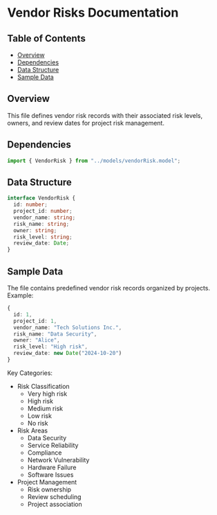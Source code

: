 # Vendor Risks Documentation

## Table of Contents

- [Overview](#overview)
- [Dependencies](#dependencies)
- [Data Structure](#data-structure)
- [Sample Data](#sample-data)

## Overview

This file defines vendor risk records with their associated risk levels, owners, and review dates for project risk management.

## Dependencies

```typescript
import { VendorRisk } from "../models/vendorRisk.model";
```

## Data Structure

```typescript
interface VendorRisk {
  id: number;
  project_id: number;
  vendor_name: string;
  risk_name: string;
  owner: string;
  risk_level: string;
  review_date: Date;
}
```

## Sample Data

The file contains predefined vendor risk records organized by projects. Example:

```typescript
{
  id: 1,
  project_id: 1,
  vendor_name: "Tech Solutions Inc.",
  risk_name: "Data Security",
  owner: "Alice",
  risk_level: "High risk",
  review_date: new Date("2024-10-20")
}
```

Key Categories:

- Risk Classification
  - Very high risk
  - High risk
  - Medium risk
  - Low risk
  - No risk
- Risk Areas
  - Data Security
  - Service Reliability
  - Compliance
  - Network Vulnerability
  - Hardware Failure
  - Software Issues
- Project Management
  - Risk ownership
  - Review scheduling
  - Project association
